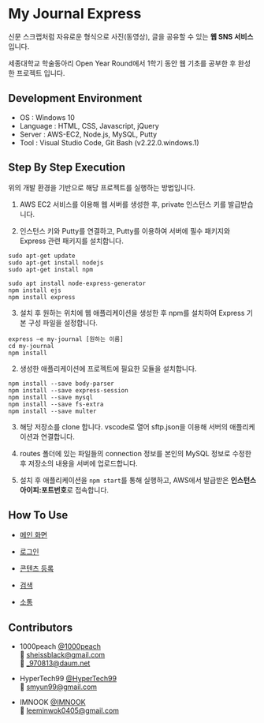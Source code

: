 # My Journal Express

신문 스크랩처럼 자유로운 형식으로 사진(동영상), 글을 공유할 수 있는 **웹 SNS 서비스** 입니다.

세종대학교 학술동아리 Open Year Round에서 1학기 동안 웹 기초를 공부한 후 완성한 프로젝트 입니다.

## Development Environment

* OS : Windows 10
* Language : HTML, CSS, Javascript, jQuery
* Server : AWS-EC2, Node.js, MySQL, Putty
* Tool : Visual Studio Code, Git Bash (v2.22.0.windows.1)

## Step By Step Execution

위의 개발 환경을 기반으로 해당 프로젝트를 실행하는 방법입니다.

1. AWS EC2 서비스를 이용해 웹 서버를 생성한 후, private 인스턴스 키를 발급받습니다.

2. 인스턴스 키와 Putty를 연결하고, Putty를 이용하여 서버에 필수 패키지와 Express 관련 패키지를 설치합니다. 

```
sudo apt-get update
sudo apt-get install nodejs
sudo apt-get install npm
  
sudo apt install node-express-generator
npm install ejs
npm install express
```

3. 설치 후 원하는 위치에 웹 애플리케이션을 생성한 후 npm를 설치하여 Express 기본 구성 파일을 설정합니다.

```
express –e my-journal [원하는 이름]
cd my-journal
npm install
```

2. 생성한 애플리케이션에 프로젝트에 필요한 모듈을 설치합니다.

```
npm install --save body-parser
npm install --save express-session
npm install --save mysql
npm install --save fs-extra
npm install --save multer
```

3. 해당 저장소를 clone 합니다. vscode로 열어 sftp.json을 이용해 서버의 애플리케이션과 연결합니다.

4. routes 폴더에 있는 파일들의 connection 정보를 본인의 MySQL 정보로 수정한 후 저장소의 내용을 서버에 업로드합니다.

5. 설치 후 애플리케이션을 ```npm start```를 통해 실행하고, AWS에서 발급받은 **인스턴스 아이피:포트번호**로 접속합니다.

## How To Use

* [메인 화면]()

* [로그인]()

* [콘텐츠 등록]()

* [검색]()

* [소통]()

## Contributors

* 1000peach [@1000peach](https://github.com/1000peach)<br>
:email: sheissblack@gmail.com<br>
:email: _970813@daum.net

* HyperTech99 [@HyperTech99](https://github.com/HyperTech99)<br>
:email: smyun99@gmail.com<br>

* IMNOOK [@IMNOOK](https://github.com/IMNOOK)<br>
:email: leeminwok0405@gmail.com
